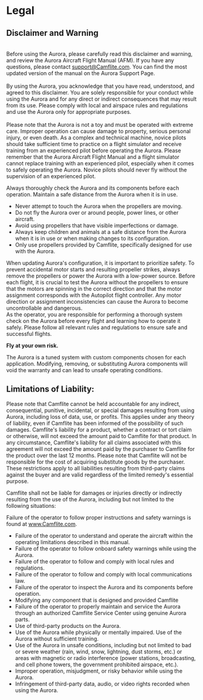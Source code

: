 # Legal

## Disclaimer and Warning&#x20;

\
Before using the Aurora, please carefully read this disclaimer and warning, and review the Aurora Aircraft Flight Manual (AFM). If you have any questions, please contact support@Camflite.com. You can find the most updated version of the manual on the Aurora Support Page.\
\
By using the Aurora, you acknowledge that you have read, understood, and agreed to this disclaimer. You are solely responsible for your conduct while using the Aurora and for any direct or indirect consequences that may result from its use. Please comply with local and airspace rules and regulations and use the Aurora only for appropriate purposes.\
\
Please note that the Aurora is not a toy and must be operated with extreme care. Improper operation can cause damage to property, serious personal injury, or even death. As a complex and technical machine, novice pilots should take sufficient time to practice on a flight simulator and receive training from an experienced pilot before operating the Aurora. Please remember that the Aurora Aircraft Flight Manual and a flight simulator cannot replace training with an experienced pilot, especially when it comes to safely operating the Aurora. Novice pilots should never fly without the supervision of an experienced pilot.

Always thoroughly check the Aurora and its components before each operation. Maintain a safe distance from the Aurora when it is in use.

* Never attempt to touch the Aurora when the propellers are moving.
* Do not fly the Aurora over or around people, power lines, or other aircraft.
* Avoid using propellers that have visible imperfections or damage.
* Always keep children and animals at a safe distance from the Aurora when it is in use or when making changes to its configuration.
* Only use propellers provided by Camflite, specifically designed for use with the Aurora.

When updating Aurora's configuration, it is important to prioritize safety. To prevent accidental motor starts and resulting propeller strikes, always remove the propellers or power the Aurora with a low-power source. Before each flight, it is crucial to test the Aurora without the propellers to ensure that the motors are spinning in the correct direction and that the motor assignment corresponds with the Autopilot flight controller. Any motor direction or assignment inconsistencies can cause the Aurora to become uncontrollable and dangerous.\
As the operator, you are responsible for performing a thorough system check on the Aurora before every flight and learning how to operate it safely. Please follow all relevant rules and regulations to ensure safe and successful flights.

**Fly at your own risk.**

The Aurora is a tuned system with custom components chosen for each application. Modifying, removing, or substituting Aurora components will void the warranty and can lead to unsafe operating conditions.

## **Limitations of Liability**:&#x20;

Please note that Camflite cannot be held accountable for any indirect, consequential, punitive, incidental, or special damages resulting from using Aurora, including loss of data, use, or profits. This applies under any theory of liability, even if Camflite has been informed of the possibility of such damages. Camflite's liability for a product, whether a contract or tort claim or otherwise, will not exceed the amount paid to Camflite for that product. In any circumstance, Camflite's liability for all claims associated with this agreement will not exceed the amount paid by the purchaser to Camflite for the product over the last 12 months. Please note that Camflite will not be responsible for the cost of acquiring substitute goods by the purchaser. These restrictions apply to all liabilities resulting from third-party claims against the buyer and are valid regardless of the limited remedy's essential purpose.

Camflite shall not be liable for damages or injuries directly or indirectly resulting from the use of the Aurora, including but not limited to the following situations:

Failure of the operator to follow proper instructions and safety warnings is found at www.Camflite.com.

* Failure of the operator to understand and operate the aircraft within the operating limitations described in this manual.
* Failure of the operator to follow onboard safety warnings while using the Aurora.
* Failure of the operator to follow and comply with local rules and regulations.
* Failure of the operator to follow and comply with local communications law.
* Failure of the operator to inspect the Aurora and its components before operation.
* Modifying any component that is designed and provided Camflite
* Failure of the operator to properly maintain and service the Aurora through an authorized Camflite Service Center using genuine Aurora parts.
* Use of third-party products on the Aurora.
* Use of the Aurora while physically or mentally impaired. Use of the Aurora without sufficient training.
* Use of the Aurora in unsafe conditions, including but not limited to bad or severe weather (rain, wind, snow, lightning, dust storms, etc.) or areas with magnetic or radio interference (power stations, broadcasting, and cell phone towers, the government prohibited airspace, etc.).
* Improper operation, misjudgment, or risky behavior while using the Aurora.
* Infringement of third-party data, audio, or video rights recorded when using the Aurora.

&#x20;
